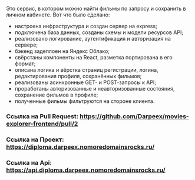 Это сервис, в котором можно найти фильмы по запросу и сохранить в личном кабинете.
Вот что было сделано:
- настроена инфраструктура и создан сервер на express;
- подключена база данных, созданы схемы и модели ресурсов API;
- реализовано логирование, аутентификация и авторизация на сервере;
- бэкенд задеплоен на Яндекс Облако;
- свёрстаны компоненты на React, разметка портирована в его формат;
- описана логика и вёрстка страниц регистрации, логина, редактирования профиля, сохранённых фильмов;
- реализованы асинхронные GET- и POST-запросы к API;
- проработаны авторизованные и неавторизованные состояния, сохранение фильмов в профиле;
- полученные фильмы фильтруются на стороне клиента.

### Ссылка на Pull Request: https://github.com/Darpeex/movies-explorer-frontend/pull/2

### Ссылка на Проект: https://diploma.darpeex.nomoredomainsrocks.ru/

### Ссылка на Api: https://api.diploma.darpeex.nomoredomainsrocks.ru/
